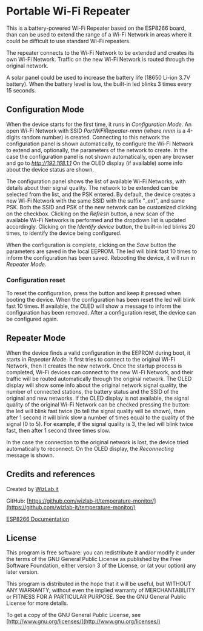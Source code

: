 # Portable Wi-Fi Repeater

This is a battery-powered Wi-Fi Repeater based on the ESP8266 board, than can be used to extend the range of a Wi-Fi Network in areas where it could be difficult to use standard Wi-Fi repeaters.

The repeater connects to the Wi-Fi Network to be extended and creates its own Wi-Fi Network. Traffic on the new Wi-Fi Network is routed through the original network.

A solar panel could be used to increase the battery life (18650 Li-ion 3.7V battery). When the battery level is low, the built-in led blinks 3 times every 15 seconds.



## Configuration Mode

When the device starts for the first time, it runs in *Configuration Mode*. An open Wi-Fi Network with SSID *PortWiFiRepeater-nnnn* (where *nnnn* is a 4-digits random number) is created.
Connecting to this network the configuration panel is shown automatically, to configure the Wi-Fi Network to extend and, optionally, the parameters of the network to create.
In the case the configuration panel is not shown automatically, open any browser and go to *http://192.168.1.1*
On the OLED display (if available) some info about the device status are shown.

The configuration panel shows the list of available Wi-Fi Networks, with details about their signal quality. The network to be extended can be selected from the list, and the PSK entered.
By default, the device creates a new Wi-Fi Network with the same SSID with the suffix "_ext", and same PSK.
Both the SSID and PSK of the new network can be customized clicking on the checkbox.
Clicking on the *Refresh* button, a new scan of the available Wi-Fi Networks is performed and the dropdown list is updated accordingly.
Clicking on the *Identify device* button, the built-in led blinks 20 times, to identify the device being configured.

When the configuration is complete, clicking on the *Save* button the parameters are saved in the local EEPROM. The led will blink fast 10 times to inform the configuration has been saved.
Rebooting the device, it will run in *Repeater Mode*.



### Configuration reset

To reset the configuration, press the button and keep it pressed when booting the device.
When the configuration has been reset the led will blink fast 10 times. If available, the OLED will show a message to inform the configuration has been removed.
After a configuration reset, the device can be configured again.



## Repeater Mode

When the device finds a valid configuration in the EEPROM during boot, it starts in *Repeater Mode*.
It first tries to connect to the original Wi-Fi Network, then it creates the new network.
Once the startup process is completed, Wi-Fi devices can connect to the new Wi-Fi Network, and their traffic will be routed automatically through the original network.
The OLED display will show some info about the original network signal quality, the number of connected stations, the battery status and the SSID of the original and new networks.
If the OLED display is not available, the signal quality of the original Wi-Fi Network can be checked pressing the button: the led will blink fast twice (to tell the signal quality will be shown), then after 1 second it will blink slow a number of times equal to the quality of the signal (0 to 5). For example, if the signal quality is 3, the led will blink twice fast, then after 1 second three times slow.

In the case the connection to the original network is lost, the device tried automatically to reconnect. On the OLED display, the *Reconnecting* message is shown.



## Credits and references

Created by [WizLab.it](https://www.wizlab.it/)

GitHub: [https://github.com/wizlab-it/temperature-monitor/](https://github.com/wizlab-it/temperature-monitor/)

[ESP8266 Documentation](https://arduino-esp8266.readthedocs.io/)



## License

This program is free software: you can redistribute it and/or modify it under the terms of the GNU General Public License as published by the Free Software Foundation, either version 3 of the License, or (at your option) any later version.

This program is distributed in the hope that it will be useful, but WITHOUT ANY WARRANTY; without even the implied warranty of MERCHANTABILITY or FITNESS FOR A PARTICULAR PURPOSE. See the GNU General Public License for more details.

To get a copy of the GNU General Public License, see [http://www.gnu.org/licenses/](http://www.gnu.org/licenses/)